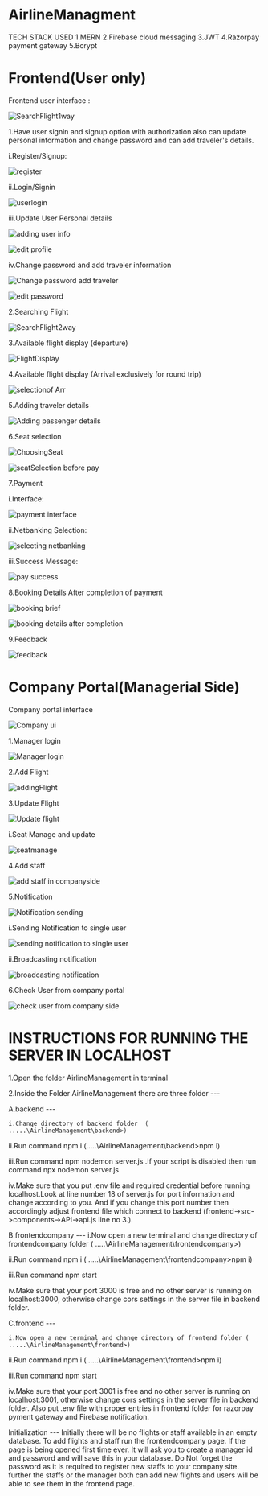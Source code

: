 
# AirlineManagment
TECH STACK USED
1.MERN 
2.Firebase cloud messaging
3.JWT
4.Razorpay payment gateway
5.Bcrypt

# Frontend(User only)
Frontend user interface :


![SearchFlight1way](https://github.com/user-attachments/assets/73c86120-82a9-4251-9604-bf56ded4fb35)


1.Have user signin and signup option with authorization  also can update personal information and change password and can add traveler's details.


i.Register/Signup:

![register](https://github.com/user-attachments/assets/9424c587-65a6-4087-984c-9ae7b5ed4879)

ii.Login/Signin

![userlogin](https://github.com/user-attachments/assets/3448d64d-7933-45f4-bd36-b931ac7a03dd)

iii.Update User Personal details

![adding user info](https://github.com/user-attachments/assets/5fedb7a2-f29d-4ab0-90b7-8e964c9f465c)

![edit profile](https://github.com/user-attachments/assets/09855c5f-566e-430b-952f-bb2cdad6dbd9)

iv.Change password and add traveler information

![Change password   add traveler](https://github.com/user-attachments/assets/404b4a6f-aa55-4ec2-a8f0-69c003568ae6)


![edit password](https://github.com/user-attachments/assets/a07d6d3a-5812-4cde-82db-833d6b01242f)



2.Searching Flight 

![SearchFlight2way](https://github.com/user-attachments/assets/66597d5f-22fc-4500-9e90-6f756b4b357e)

3.Available flight display (departure)

![FlightDisplay](https://github.com/user-attachments/assets/2a0fff9c-2eab-4df3-b237-5f831926c7ff)


4.Available flight display (Arrival  exclusively for round trip)

![selectionof Arr](https://github.com/user-attachments/assets/c6cdcf54-8fe6-4627-a1d2-498230436cf3)


5.Adding traveler details

![Adding passenger details](https://github.com/user-attachments/assets/fc5c6de3-53f3-43ea-aa07-3fd624cf2283)


6.Seat selection

![ChoosingSeat](https://github.com/user-attachments/assets/c9104317-92ba-4507-a1b8-a2368b33ece4)

![seatSelection before pay](https://github.com/user-attachments/assets/aad76b18-8ad8-4be3-93e8-b6f35188a61d)


 7.Payment
 
 i.Interface:
 
 ![payment interface](https://github.com/user-attachments/assets/b5f51c43-053e-4cc7-957f-713585acc461)

ii.Netbanking Selection:

![selecting netbanking](https://github.com/user-attachments/assets/a13df50c-97ea-4cb5-995d-c7c0e29561eb)

iii.Success Message:

![pay success](https://github.com/user-attachments/assets/f38d4793-a80e-43c8-98d0-8195cfe33291)

8.Booking Details After completion of payment

 ![booking brief ](https://github.com/user-attachments/assets/00a900b8-12e0-4b16-8271-69fdc436b768)

![booking details after completion](https://github.com/user-attachments/assets/ff8530b7-e3ff-42c9-88f9-04e64ce8fd5f)

9.Feedback

![feedback](https://github.com/user-attachments/assets/df951111-39ef-4a15-8797-5c3289774490)

# Company Portal(Managerial Side)

Company portal interface

![Company ui](https://github.com/user-attachments/assets/b284f1df-677e-4be3-8b53-4d0177e61baa)

1.Manager login

![Manager login](https://github.com/user-attachments/assets/4a2d3d19-8b1a-4b03-875f-ef460b43a6bf)

2.Add Flight 

![addingFlight](https://github.com/user-attachments/assets/fc722112-123d-465a-82d7-7da9a4a83e7c)

3.Update Flight

![Update flight](https://github.com/user-attachments/assets/9759427d-17f2-433e-93fd-aee743beb3bd)

i.Seat Manage and update

![seatmanage](https://github.com/user-attachments/assets/aa1af037-40cd-4d74-98c1-56b89f497517)


4.Add staff

![add staff in companyside](https://github.com/user-attachments/assets/f8412378-32d0-4577-ac81-a626d882ba47)

5.Notification

![Notification sending](https://github.com/user-attachments/assets/6692f09e-a5a5-4b65-8bf5-2889c6a466c5)

i.Sending Notification to single user

![sending notification to single user](https://github.com/user-attachments/assets/a3c5af9d-1cbb-45dd-bff5-8f59cf2037bf)

 ii.Broadcasting notification
 
![broadcasting notification](https://github.com/user-attachments/assets/8d55b847-b911-4576-b5b3-c09cb6cdf53d)

6.Check User from company portal

![check user from company side](https://github.com/user-attachments/assets/e59e64ef-039c-444b-8d31-165fd4ccde04)


# INSTRUCTIONS FOR RUNNING THE SERVER IN LOCALHOST


1.Open the folder AirlineManagement in terminal

2.Inside the Folder AirlineManagement there are three folder ---


  A.backend ---
  
    i.Change directory of backend folder  ( .....\AirlineManagement\backend>)
    
   ii.Run command  npm i              (.....\AirlineManagement\backend>npm i)
   
  iii.Run command  npm nodemon server.js .If your script is disabled then  run command  npx nodemon server.js
  
   iv.Make sure that you put .env file and required credential before running localhost.Look at line number 18 of server.js  for port information and change according to you. And if you change this port number then accordingly adjust frontend file which connect to backend   (frontend->src->components->API->api.js     line no 3.).

  B.frontendcompany   ---
    i.Now open a new terminal and change directory of frontendcompany folder ( .....\AirlineManagement\frontendcompany>)
    
   ii.Run command npm i      ( .....\AirlineManagement\frontendcompany>npm i)
   
  iii.Run command npm start
  
   iv.Make sure that your port 3000 is free and no other server is running on localhost:3000, otherwise change cors settings in the server file in backend folder.


  C.frontend   ---
  
    i.Now open a new terminal and change directory of frontend folder ( .....\AirlineManagement\frontend>)
    
   ii.Run command npm i      ( .....\AirlineManagement\frontend>npm i)
   
  iii.Run command npm start
  
   iv.Make sure that your port 3001 is free and no other server is running on localhost:3001, otherwise change cors settings in the server file in backend folder. Also put .env file with proper  entries in frontend folder for razorpay pyment gateway and Firebase notification.

   
Initialization   ---
  Initially there will be no flights or staff available in an empty database. To add flights and staff run the frontendcompany page. If the page is being opened first time ever. It will ask you to create a manager id and password and will save this in your database. Do Not forget the password as it is required to register new staffs to your company site. further the staffs or the manager both can add new flights and users will be able to see them in the frontend page.
  
   
